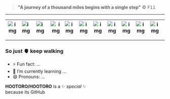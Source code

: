 > **"A journey of a thousand miles begins with a single step"** :copyright: <kbd>F11</kbd>
---

| ![img][1] | ![img][2] | ![img][3] | ![img][4] | ![img][5] | ![img][6] | ![img][7] | ![img][8] | ![img][9] | ![img][10] | ![img][11] | ![img][12] | ![img][13] |
| --------- | :-------- | :-------- | --------: | :-------: | --------- | --------- | --------- | --------- | ---------- | ---------- | ---------- | ---------- |

***

### So just 🫀 keep walking

- ⚡ Fun fact: ...
- 🌱 I’m currently learning ...
- 😄 Pronouns: ...
  
**HOOTORO/HOOTORO** is a ✨ _special_ ✨  
  because its GitHub  

[1]: https://github.com/HOOTORO/HOOTORO/assets/28406079/05c01bc0-cbbd-4c8e-90f0-af272fee7955
[2]: https://github.com/HOOTORO/HOOTORO/assets/28406079/0c257d39-8965-4766-828c-689e15e602af
[3]: https://github.com/HOOTORO/HOOTORO/assets/28406079/19ee52c4-3b27-4c1c-87f3-e43864f36919
[4]: https://github.com/HOOTORO/HOOTORO/assets/28406079/2499482a-008e-4848-9bfb-6a67e003ae6b
[5]: https://github.com/HOOTORO/HOOTORO/assets/28406079/942467db-6fae-4efc-a512-ecbf56053094
[6]: https://github.com/HOOTORO/HOOTORO/assets/28406079/69dc43c3-f390-4a5f-8001-e1645a98ed1f
[7]: https://github.com/HOOTORO/HOOTORO/assets/28406079/2107cf1d-08f0-4469-b239-01862a71a3dc
[8]: https://github.com/HOOTORO/HOOTORO/assets/28406079/0c36a93e-26f1-40b7-a15f-c9a9d451aefe
[9]: https://github.com/HOOTORO/HOOTORO/assets/28406079/cc6d5258-8ea4-4abc-a965-2f5fe329fb74
[10]: https://github.com/HOOTORO/HOOTORO/assets/28406079/4dc01a6a-d0e5-4e3b-9896-21fa8a3eb959
[11]: https://github.com/HOOTORO/HOOTORO/assets/28406079/5a452210-5017-482a-991d-7cd1e8f4cfb2
[12]: https://github.com/HOOTORO/HOOTORO/assets/28406079/73bd4fdb-dce8-46b4-a3d0-4e87f38a2b67
[13]: https://github.com/HOOTORO/HOOTORO/assets/28406079/ca47184f-20a1-49fe-9de9-4e82bc5623ed

<!--
repository  `README.md` (this file) appears on your  profile.

Here are some ideas to get you started:

- 🔭 I’m currently working on ...
- 👯 I’m looking to collaborate on ...
- 🤔 I’m looking for help with ...
- 💬 Ask me about ...
- 📫 How to reach me: ...
## Tasklist

* [ ] to do
* [x] done
-->

